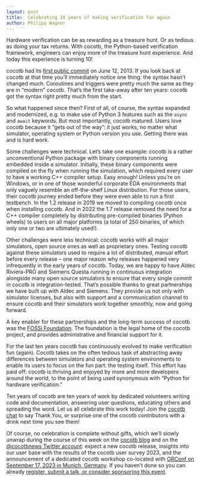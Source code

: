 ```yaml
---
layout: post
title:  Celebrating 10 years of making verification fun again
author: Philipp Wagner
---
```


Hardware verification can be as rewarding as a treasure hunt.
Or as tedious as doing your tax returns.
With cocotb, the Python-based verification framework, engineers can enjoy more of the treasure hunt experience.
And today this experience is turning 10!

<!--more-->

cocotb had its [first public commit](https://github.com/cocotb/cocotb/commit/ff5ef727530ba350183a6f8feaa9f7db5b2de57e) on June 12, 2013.
If you look back at cocotb at that time you’ll immediately notice one thing:
the syntax hasn’t changed much.
Coroutines and triggers were pretty much the same as they are in “modern” cocotb.
That’s the first take-away after ten years:
cocotb got the syntax right pretty much from the start.

So what happened since then?
First of all, of course, the syntax expanded and modernized, e.g. to make use of Python 3 features such as the `async` and `await` keywords.
But most importantly, cocotb matured.
Users love cocotb because it “gets out of the way”:
it just works, no matter what simulator, operating system or Python version you use.
Getting there was and is hard work.

Some challenges were technical.
Let’s take one example: cocotb is a rather unconventional Python package with binary components running embedded inside a simulator.
Initially, these binary components were compiled on the fly when running the simulation, which required every user to have a working C++ compiler setup.
Easy enough!
Unless you’re on Windows, or in one of those wonderful corporate EDA environments that only vaguely resemble an off-the-shelf Linux distribution.
For those users, their cocotb journey ended before they were even able to run a first testbench.
In the 1.2 release in 2019 we moved to compiling cocotb once when installing cocotb.
And in 2022 the 1.7 release removed the need for a C++ compiler completely by distributing pre-compiled binaries (Python wheels) to users on all major platforms (a total of 250 binaries, of which only one or two are ultimately used!).

Other challenges were less technical:
cocotb works with all major simulators, open source ones as well as proprietary ones.
Testing cocotb against these simulators used to require a lot of distributed, manual effort before every release – one major reason why releases happened very infrequently in the early years of cocotb.
Today, we are happy to have Aldec Riviera-PRO and Siemens Questa running in continuous integration alongside many open source simulators to ensure that every single commit in cocotb is integration-tested.
That’s possible thanks to great partnerships we have built up with Aldec and Siemens.
They provide us not only with simulator licenses, but also with support and a communication channel to ensure cocotb and their simulators work together smoothly, now and going forward.

A key enabler for these partnerships and the long-term success of cocotb was the [FOSSi Foundation](https://www.fossi-foundation.org).
The foundation is the legal home of the cocotb project, and provides administrative and financial support for it.

For the last ten years cocotb has continuously evolved to make verification fun (again).
Cocotb takes on the often tedious task of abstracting away differences between simulators and operating system environments to enable its users to focus on the fun part:
the testing itself.
This effort has paid off:
cocotb is thriving and enjoyed by more and more developers around the world, to the point of being used synonymous with “Python for hardware verification.”

Ten years of cocotb are ten years of work by dedicated volunteers writing code and documentation, answering user questions, educating others and spreading the word.
Let us all celebrate this work today!
Join the [cocotb chat](https://app.gitter.im/#/room/#cocotb_Lobby:gitter.im) to say Thank You, or surprise one of the cocotb contributors with a drink next time you see them!

Of course, no celebration is complete without gifts, which we’ll slowly unwrap during the course of this week on the [cocotb blog](https://www.cocotb.org/blog) and on the [@cocotbnews Twitter account](https://twitter.com/cocotbnews):
expect a new cocotb release, insights into our user base with the results of the cocotb user survey 2023, and the announcement of a dedicated cocotb workshop co-located with [ORConf on September 17, 2023 in Munich, Germany](https://www.orconf.org). If you haven’t done so you can already [register, submit a talk, or consider sponsoring this event](https://orconf.org/).
